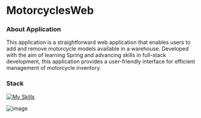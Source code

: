 # MotorcyclesWeb
### About Application
This application is a straightforward web application that enables users to add and remove motorcycle models available in a warehouse. Developed with the aim of learning Spring and advancing skills in full-stack development, this application provides a user-friendly interface for efficient management of motorcycle inventory.
### Stack
[![My Skills](https://skillicons.dev/icons?i=java,spring,mysql,angular,html,css,bootstrap,typescript,postman,maven&perline=20)](https://skillicons.dev)

![image](https://github.com/Green0x0y/MotorcyclesWeb/assets/66325429/85dd5e2a-8f3d-4748-a49e-03587498daef)
